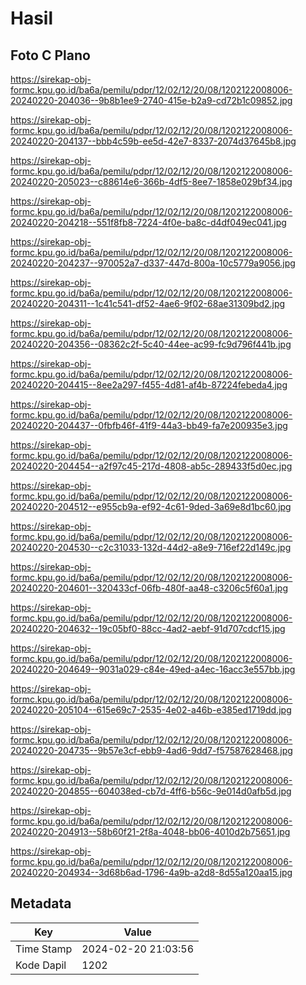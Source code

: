 # Hasil

## Foto C Plano

https://sirekap-obj-formc.kpu.go.id/ba6a/pemilu/pdpr/12/02/12/20/08/1202122008006-20240220-204036--9b8b1ee9-2740-415e-b2a9-cd72b1c09852.jpg

https://sirekap-obj-formc.kpu.go.id/ba6a/pemilu/pdpr/12/02/12/20/08/1202122008006-20240220-204137--bbb4c59b-ee5d-42e7-8337-2074d37645b8.jpg

https://sirekap-obj-formc.kpu.go.id/ba6a/pemilu/pdpr/12/02/12/20/08/1202122008006-20240220-205023--c88614e6-366b-4df5-8ee7-1858e029bf34.jpg

https://sirekap-obj-formc.kpu.go.id/ba6a/pemilu/pdpr/12/02/12/20/08/1202122008006-20240220-204218--551f8fb8-7224-4f0e-ba8c-d4df049ec041.jpg

https://sirekap-obj-formc.kpu.go.id/ba6a/pemilu/pdpr/12/02/12/20/08/1202122008006-20240220-204237--970052a7-d337-447d-800a-10c5779a9056.jpg

https://sirekap-obj-formc.kpu.go.id/ba6a/pemilu/pdpr/12/02/12/20/08/1202122008006-20240220-204311--1c41c541-df52-4ae6-9f02-68ae31309bd2.jpg

https://sirekap-obj-formc.kpu.go.id/ba6a/pemilu/pdpr/12/02/12/20/08/1202122008006-20240220-204356--08362c2f-5c40-44ee-ac99-fc9d796f441b.jpg

https://sirekap-obj-formc.kpu.go.id/ba6a/pemilu/pdpr/12/02/12/20/08/1202122008006-20240220-204415--8ee2a297-f455-4d81-af4b-87224febeda4.jpg

https://sirekap-obj-formc.kpu.go.id/ba6a/pemilu/pdpr/12/02/12/20/08/1202122008006-20240220-204437--0fbfb46f-41f9-44a3-bb49-fa7e200935e3.jpg

https://sirekap-obj-formc.kpu.go.id/ba6a/pemilu/pdpr/12/02/12/20/08/1202122008006-20240220-204454--a2f97c45-217d-4808-ab5c-289433f5d0ec.jpg

https://sirekap-obj-formc.kpu.go.id/ba6a/pemilu/pdpr/12/02/12/20/08/1202122008006-20240220-204512--e955cb9a-ef92-4c61-9ded-3a69e8d1bc60.jpg

https://sirekap-obj-formc.kpu.go.id/ba6a/pemilu/pdpr/12/02/12/20/08/1202122008006-20240220-204530--c2c31033-132d-44d2-a8e9-716ef22d149c.jpg

https://sirekap-obj-formc.kpu.go.id/ba6a/pemilu/pdpr/12/02/12/20/08/1202122008006-20240220-204601--320433cf-06fb-480f-aa48-c3206c5f60a1.jpg

https://sirekap-obj-formc.kpu.go.id/ba6a/pemilu/pdpr/12/02/12/20/08/1202122008006-20240220-204632--19c05bf0-88cc-4ad2-aebf-91d707cdcf15.jpg

https://sirekap-obj-formc.kpu.go.id/ba6a/pemilu/pdpr/12/02/12/20/08/1202122008006-20240220-204649--9031a029-c84e-49ed-a4ec-16acc3e557bb.jpg

https://sirekap-obj-formc.kpu.go.id/ba6a/pemilu/pdpr/12/02/12/20/08/1202122008006-20240220-205104--615e69c7-2535-4e02-a46b-e385ed1719dd.jpg

https://sirekap-obj-formc.kpu.go.id/ba6a/pemilu/pdpr/12/02/12/20/08/1202122008006-20240220-204735--9b57e3cf-ebb9-4ad6-9dd7-f57587628468.jpg

https://sirekap-obj-formc.kpu.go.id/ba6a/pemilu/pdpr/12/02/12/20/08/1202122008006-20240220-204855--604038ed-cb7d-4ff6-b56c-9e014d0afb5d.jpg

https://sirekap-obj-formc.kpu.go.id/ba6a/pemilu/pdpr/12/02/12/20/08/1202122008006-20240220-204913--58b60f21-2f8a-4048-bb06-4010d2b75651.jpg

https://sirekap-obj-formc.kpu.go.id/ba6a/pemilu/pdpr/12/02/12/20/08/1202122008006-20240220-204934--3d68b6ad-1796-4a9b-a2d8-8d55a120aa15.jpg


## Metadata

| Key        | Value               |
| ---------- | ------------------- |
| Time Stamp | 2024-02-20 21:03:56 |
| Kode Dapil | 1202                |



